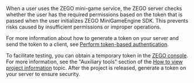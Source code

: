 When a user uses the ZEGO mini-game service, the ZEGO server checks whether the user has the required permissions based on the token that is passed when the user initializes ZEGO MiniGameEngine SDK. This prevents risks caused by insufficient permissions or improper operations.

For more information about how to generate a token on your server and send the token to a client, see [Perform token-based authentication](!ZegoMiniGameEngine-Token_Authenticaiton).

<div class="mk-hint">

To facilitate testing, you can obtain a temporary token in the [ZEGO console](https://console.zegocloud.com/). For more information, see the "Auxiliary tools" section of the [How to view project information](https://www.zegocloud.com/docs/admin-console/view-project-information) topic. After the project is released, generate a token on your server to ensure security.

</div>



